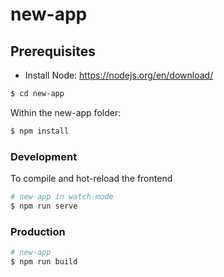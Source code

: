 
# new-app

## Prerequisites

- Install Node: https://nodejs.org/en/download/
```bash
$ cd new-app
```
Within the new-app folder:

```bash
$ npm install
```

### Development

To compile and hot-reload the frontend

```bash
# new-app in watch-mode
$ npm run serve


```

### Production

```bash
# new-app
$ npm run build

